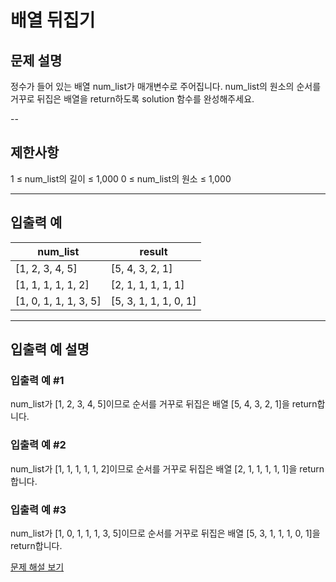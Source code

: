 # 배열 뒤집기

## 문제 설명
정수가 들어 있는 배열 num_list가 매개변수로 주어집니다. num_list의 원소의 순서를 거꾸로 뒤집은 배열을 return하도록 solution 함수를 완성해주세요.

--

## 제한사항
1 ≤ num_list의 길이 ≤ 1,000
0 ≤ num_list의 원소 ≤ 1,000

---

## 입출력 예
| num_list              | result                |
|-----------------------|-----------------------|
| [1, 2, 3, 4, 5]       | [5, 4, 3, 2, 1]       |
| [1, 1, 1, 1, 1, 2]    | [2, 1, 1, 1, 1, 1]    |
| [1, 0, 1, 1, 1, 3, 5] | [5, 3, 1, 1, 1, 0, 1] |

---

## 입출력 예 설명

### 입출력 예 #1
num_list가 [1, 2, 3, 4, 5]이므로 순서를 거꾸로 뒤집은 배열 [5, 4, 3, 2, 1]을 return합니다.

### 입출력 예 #2
num_list가 [1, 1, 1, 1, 1, 2]이므로 순서를 거꾸로 뒤집은 배열 [2, 1, 1, 1, 1, 1]을 return합니다.

### 입출력 예 #3
num_list가 [1, 0, 1, 1, 1, 3, 5]이므로 순서를 거꾸로 뒤집은 배열 [5, 3, 1, 1, 1, 0, 1]을 return합니다.

[문제 해설 보기](./문제해설.md)
